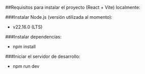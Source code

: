 ##Requisitos para instalar el proyecto (React + Vite) localmente:

###Instalar Node.js (versión utilizada al momento):
- v22.16.0 (LTS)

###Instalar dependencias:
- npm install

###Iniciar el servidor de desarrollo:
- npm run dev
